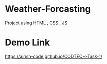 # Weather-Forcasting
Project using HTML , CSS , JS

# Demo Link 
https://airish-code.github.io/CODTECH-Task-1/
